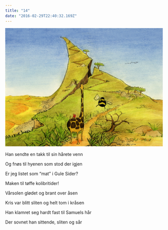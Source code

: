 ```yaml
---
title: "14"
date: "2016-02-29T22:40:32.169Z"
---
```


![Sjiraffen Samuel og Kolibrien Kris](./012.png)

Han sendte en takk til sin hårete venn

Og fnøs til hyenen som stod der igjen


Er jeg listet som “mat” i Gule Sider?

Maken til tøffe kolibritider!


Vårsolen glødet og brant over åsen

Kris var blitt sliten og helt tom i kråsen


Han klamret seg hardt fast til Samuels hår

Der sovnet han sittende, sliten og sår